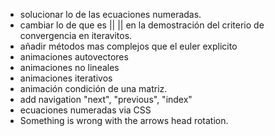 - solucionar lo de las ecuaciones numeradas.
- cambiar lo de que es || || en la demostración del criterio de convergencia en iteravitos.
- añadir métodos mas complejos que el euler explicito
- animaciones autovectores
- animaciones no lineales
- animaciones iterativos
- animación condición de una matriz.
- add navigation "next", "previous", "index"
- ecuaciones numeradas via CSS
- Something is wrong with the arrows head rotation.
